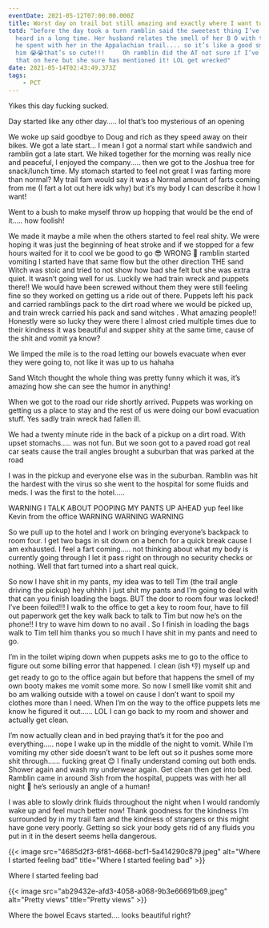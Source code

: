 ```yaml
---
eventDate: 2021-05-12T07:00:00.000Z
title: Worst day on trail but still amazing and exactly where I want to be
totd: "before the day took a turn ramblin said the sweetest thing I’ve
  heard in a long time. Her husband relates the smell of her B O with the time
  he spent with her in the Appalachian trail.... so it’s like a good smell to
  him 😭😭that’s so cute!!!     Oh ramblin did the AT not sure if I’ve mentioned
  that on here but she sure has mentioned it! LOL get wrecked"
date: 2021-05-14T02:43:49.373Z
tags: 
    - PCT
---
```

Yikes this day fucking sucked. 



Day started like any other day..... lol that’s too mysterious of an opening 



We woke up said goodbye to Doug and rich as they speed away on their bikes. We got a late start... I mean I got a normal start while sandwich and ramblin got a late start. We hiked together for the morning was really nice and peaceful, I enjoyed the company..... then we got to the Joshua tree for snack/lunch time. My stomach started to feel not great I was farting more than normal? My trail fam would say it was a Normal amount of farts coming from me (I fart a lot out here idk why) but it’s my body I can describe it how I want!



Went to a bush to make myself throw up hopping that would be the end of it..... how foolish!



We made it maybe a mile when the others started to feel real shity. We were hoping it was just the beginning of heat stroke and if we stopped for a few hours waited for it to cool we be good to go 😎 WRONG 🥸 ramblin started vomiting I started have that same flow but the other direction THE sand Witch was stoic and tried to not show how bad she felt but she was extra quiet. It wasn’t going well for us. Luckily we had train wreck and puppets there!! We would have been screwed without them they were still feeling fine so they worked on getting us a ride out of there. Puppets left his pack and carried ramblings pack to the dirt road where we would be picked up, and train wreck carried his pack and sand witches . What amazing people!! Honestly were so lucky they were there I almost cried multiple times due to their kindness it was beautiful and supper shity at the same time, cause of the shit and vomit ya know?



We limped the mile is to the road letting our bowels evacuate when ever they were going to, not like it was up to us hahaha



Sand Witch thought the whole thing was pretty funny which it was, it’s amazing how she can see the humor in anything!



When we got to the road our ride shortly arrived. Puppets was working on getting us a place to stay and the rest of us were doing our bowl evacuation stuff. Yes sadly train wreck had fallen ill.



We had a twenty minute ride in the back of a pickup on a dirt road. With upset stomachs..... was not fun. But we soon got to a paved road got real car seats cause the trail angles brought a suburban that was parked at the road



I was in the pickup and everyone else was in the suburban. Ramblin was hit the hardest with the virus so she went to the hospital for some fluids and meds. I was the first to the hotel..... 



WARNING I TALK ABOUT POOPING MY PANTS UP AHEAD yup feel like Kevin from the office WARNING WARNING WARNING 



So we pull up to the hotel and I work on bringing everyone’s backpack to room four. I get two bags in sit down on a bench for a quick break cause I am exhausted. I feel a fart coming..... not thinking about what my body is currently going through I let it pass right on through no security checks or nothing. Well that fart turned into a shart real quick.



So now I have shit in my pants, my idea was to tell Tim (the trail angle driving the pickup) hey uhhhh I just shit my pants and I’m going to deal with that can you finish loading the bags. BUT the door to room four was locked! I’ve been foiled!!! I walk to the office to get a key to room four, have to fill out paperwork get the key walk back to talk to Tim but now he’s on the phone!! I try to wave him down to no avail . So I finish in loading the bags walk to Tim tell him thanks you so much I have shit in my pants and need to go.



I’m in the toilet wiping down when puppets asks me to go to the office to figure out some billing error that happened. I clean (ish 👎) myself up and get ready to go to the office again but before that happens the smell of my own booty makes me vomit some more. So now I smell like vomit shit and bo am walking outside with a towel on cause I don’t want to spoil my clothes more than I need. When I’m on the way to the office puppets lets me know he figured it out...... LOL I can go back to my room and shower and actually get clean. 



I’m now actually clean and in bed praying that’s it for the poo and everything..... nope I wake up in the middle of the night to vomit. While I’m vomiting my other side doesn’t want to be left out so it pushes some more shit through...... fucking great 😊 I finally understand coming out both ends. Shower again and wash my underwear again. Get clean then get into bed. Ramblin came in around 3ish from the hospital, puppets was with her all night 🥺 he’s seriously an angle of a human!



I was able to slowly drink fluids throughout the night when I would randomly wake up and feel much better now! Thank goodness for the kindness I’m surrounded by in my trail fam and the kindness of strangers or this might have gone very poorly. Getting so sick your body gets rid of any fluids you put in it in the desert seems hella dangerous. 



{{< image src="4685d2f3-6f81-4668-bcf1-5a414290c879.jpeg" alt="Where I started feeling bad" title="Where I started feeling bad" >}}

Where I started feeling bad



{{< image src="ab29432e-afd3-4058-a068-9b3e66691b69.jpeg" alt="Pretty views" title="Pretty views" >}}

Where the bowel Ecavs started.... looks beautiful right?